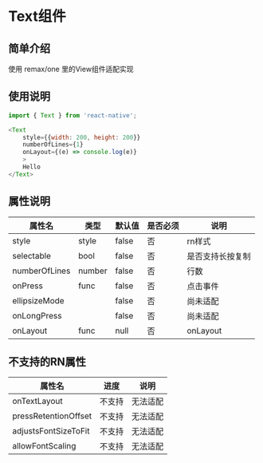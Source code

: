 # Text组件

## 简单介绍
使用 remax/one 里的View组件适配实现
## 使用说明

```js
import { Text } from 'react-native';

<Text 
    style={{width: 200, height: 200}}
    numberOfLines={1}
    onLayout={(e) => console.log(e)}
    >
    Hello
</Text>
```
## 属性说明
属性名|类型|默认值|是否必须|说明|
---|---|---|---|---|
 style | style | false | 否 | rn样式 |
 selectable | bool | false | 否 | 是否支持长按复制 |
 numberOfLines | number | false | 否 | 行数 |
 onPress | func | false | 否 | 点击事件 |
 ellipsizeMode |  | false | 否 | 尚未适配 |
 onLongPress |  | false | 否 | 尚未适配 |
 onLayout   | func | null | 否 | onLayout

 
## 不支持的RN属性
属性名|进度|说明|
---|---|---|
 onTextLayout | 不支持 | 无法适配 |
 pressRetentionOffset | 不支持 | 无法适配 |
 adjustsFontSizeToFit | 不支持 | 无法适配 |
 allowFontScaling | 不支持 | 无法适配 |

